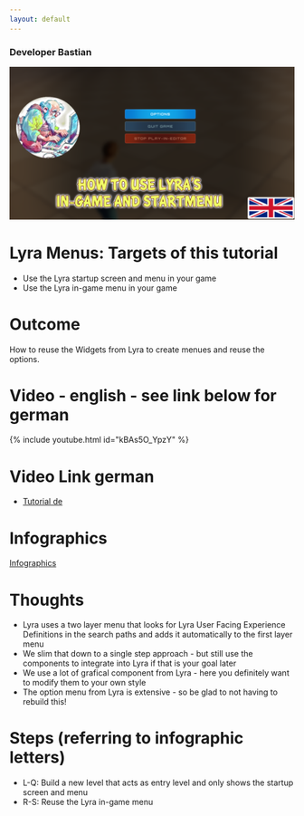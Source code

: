 ```yaml
---
layout: default
---
```

### Developer Bastian

![Developer Bastian](/assets/images/menu_en.png
)

# Lyra Menus: Targets of this tutorial
*	Use the Lyra startup screen and menu in your game
*	Use the Lyra in-game menu in your game

# Outcome
How to reuse the Widgets from Lyra to create menues and reuse the options.

# Video - english - see link below for german
{% include youtube.html id="kBAs5O_YpzY" %}

# Video Link german
*	[Tutorial de](https://youtu.be/obO76dLlfzY)

# Infographics
[Infographics](https://github.com/DeveloperBastian/Unreal-Lyra-Concepts/blob/main/infographics/Unreal%20Lyra.pdf)

# Thoughts
*	Lyra uses a two layer menu that looks for Lyra User Facing Experience Definitions in the search paths and adds it automatically to the first layer menu
*	We slim that down to a single step approach - but still use the components to integrate into Lyra if that is your goal later
*	We use a lot of grafical component from Lyra - here you definitely want to modify them to your own style
*	The option menu from Lyra is extensive - so be glad to not having to rebuild this!

# Steps (referring to infographic letters)
*	L-Q: 	Build a new level that acts as entry level and only shows the startup screen and menu
*	R-S:	Reuse the Lyra in-game menu


